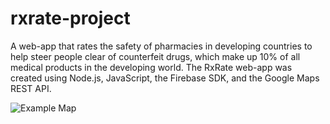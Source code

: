 # rxrate-project
A web-app that rates the safety of pharmacies in developing countries to help steer people clear of counterfeit drugs, which make up 10% of all medical products in the developing world. The RxRate web-app was created using Node.js, JavaScript, the Firebase SDK, and the Google Maps REST API.

<img src="rxrate_map_screenshot.png" alt="Example Map">
